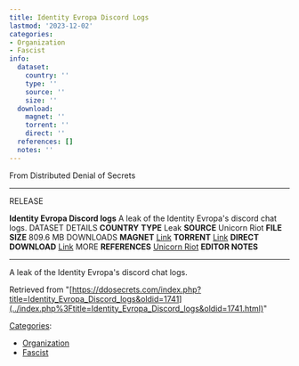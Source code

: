 ```yaml
---
title: Identity Evropa Discord Logs
lastmod: '2023-12-02'
categories:
- Organization
- Fascist
info:
  dataset:
    country: ''
    type: ''
    source: ''
    size: ''
  download:
    magnet: ''
    torrent: ''
    direct: ''
  references: []
  notes: ''
---
```




From Distributed Denial of Secrets

---
RELEASE

**Identity Evropa Discord logs**
A leak of the Identity Evropa's discord chat logs.
DATASET DETAILS
**COUNTRY**
**TYPE** Leak
**SOURCE** Unicorn Riot
**FILE SIZE** 809.6 MB
DOWNLOADS
**MAGNET** [Link](magnet:?xt=urn:btih:6534506A5C4CB1C8A25A92F45D78525B3A9A81EF&dn=Identity+Evropa&&tr=udp://tracker.leechers-paradise.org:6969&tr=udp://zer0day.ch:1337&tr=udp://open.demonii.com:1337&tr=udp://tracker.coppersurfer.tk:6969&tr=udp://exodus.desync.com:6969&ws=https://assets.unicornriot.ninja/identity+evropa+2019/ie+lopf+2019+slack.zip/&ws=https://assets.unicornriot.ninja/identity+evropa+2019/ie+media+and+cyberstrike+slack.zip/&ws=https://assets.unicornriot.ninja/identity+evropa+2019/ie+north+atlantic+slack.zip/)
**TORRENT** [Link](../images/7/73/Identity_Evropa.torrent)
**DIRECT DOWNLOAD** [Link](https://assets.unicornriot.ninja/identity+evropa+2019/ie+north+atlantic+slack.zip/)
MORE
**REFERENCES**
[Unicorn Riot](https://unicornriot.ninja/2019/identity-evropas-neo-nazi-organizing-plans-revealed-in-new-leaks/)
**EDITOR NOTES**

---

A leak of the Identity Evropa's discord chat logs.

Retrieved from
"[https://ddosecrets.com/index.php?title=Identity_Evropa_Discord_logs&oldid=1741](../index.php%3Ftitle=Identity_Evropa_Discord_logs&oldid=1741.html)"

[Categories](./Special:Categories.html "Special:Categories"):

- [Organization](./Category:Organization.html "Category:Organization")
- [Fascist](./Category:Fascist.html "Category:Fascist")

